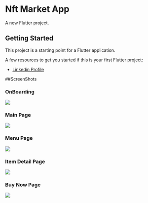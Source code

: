 # Nft Market App

A new Flutter project.

## Getting Started

This project is a starting point for a Flutter application.

A few resources to get you started if this is your first Flutter project:

- [Linkedin Profile](https://www.linkedin.com/in/mert-karakış-60622320a/)

##ScreenShots
### OnBoarding
![](github/images/onBoarding.png)
### Main Page
![](github/images/main_page.png)
### Menu Page
![](github/images/menu_page.png)
### Item Detail Page
![](github/images/item_detail_page.png)
### Buy Now Page
![](github/images/buy_now_page.jpg)

